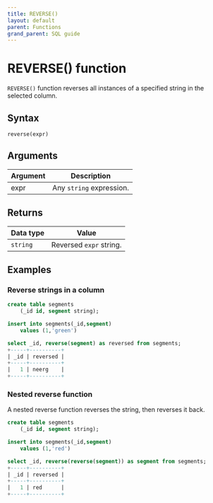 ```yaml
---
title: REVERSE()
layout: default
parent: Functions
grand_parent: SQL guide
---
```


# REVERSE() function

`REVERSE()` function reverses all instances of a specified string in the selected column.

## Syntax

```
reverse(expr)
```

## Arguments

| Argument | Description |
|---|---|
| expr | Any `string` expression. |

## Returns

| Data type | Value |
|---|---|
| `string` | Reversed `expr` string. |

## Examples

### Reverse strings in a column

```sql
create table segments
    (_id id, segment string);

insert into segments(_id,segment)
    values (1,'green')

select _id, reverse(segment) as reversed from segments;
+-----+----------+
| _id | reversed |
+-----+----------+
|   1 | neerg    |
+-----+----------+
```

### Nested reverse function

A nested reverse function reverses the string, then reverses it back.

```sql
create table segments
    (_id id, segment string);

insert into segments(_id,segment)
    values (1,'red')

select _id, reverse(reverse(segment)) as segment from segments;
+-----+----------+
| _id | reversed |
+-----+----------+
|   1 | red      |
+-----+----------+
```
